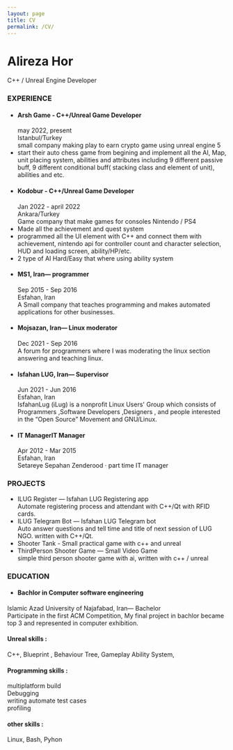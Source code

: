 ```yaml
---
layout: page
title: CV
permalink: /CV/
---
```

  
# Alireza Hor  
C++ / Unreal Engine Developer  

### EXPERIENCE  
  - #### Arsh Game - C++/Unreal Game Developer  
    may 2022, present  
    Istanbul/Turkey  
    small company making play to earn crypto game using unreal engine 5  
  - start their auto chess game from begining and implement all the AI, Map, unit placing system, abilities and attributes including 9 different passive buff, 9 different conditional buff( stacking class and element of unit), abilities and etc.  
  - #### Kodobur - C++/Unreal Game Developer  
    Jan 2022 - april 2022  
    Ankara/Turkey  
    Game company that make games for consoles Nintendo / PS4  
 - Made all the achievement and quest system  
 - programmed all the UI element with C++ and connect them with achievement, nintendo api for controller count and character selection, HUD and loading screen, ability/HP/etc.  
 - 2 type of AI Hard/Easy that where using ability system  
  - #### MS1, Iran— programmer  
    Sep 2015 - Sep 2016  
    Esfahan, Iran  
A Small company that teaches programming and makes automated applications for other businesses.  
  - #### Mojsazan, Iran— Linux moderator  
    Dec 2021 - Sep 2016  
A forum for programmers where I was moderating the linux section answering and teaching linux.   
  - #### Isfahan LUG, Iran— Supervisor  
    Jun 2021 - Jun 2016  
    Esfahan, Iran  
IsfahanLug (iLug) is a nonprofit Linux Users' Group which consists of Programmers ,Software Developers ,Designers , and people interested in the “Open Source” Movement and GNU/Linux.  
  - #### IT ManagerIT Manager  
    Apr 2012 - Mar 2015  
    Esfahan, Iran  
    Setareye Sepahan Zenderood · part time IT manager  



 ### PROJECTS  
 - ILUG Register — Isfahan LUG Registering app  
  Automate registering process and attendant with C++/Qt with RFID cards.  
 - ILUG Telegram Bot — Isfahan LUG Telegram bot  
  Auto answer questions and tell time and title of next session of LUG NGO. written with C++/Qt.  
 - Shooter Tank - Small practical game with c++ and unreal   
 - ThirdPerson Shooter Game — Small Video Game  
  simple third person shooter game with ai, written with c++ / unreal   

 ### EDUCATION  
   - #### Bachlor in Computer software engineering  
Islamic Azad University of Najafabad, Iran— Bachelor  
Participate in the first ACM Competition, My final project in bachlor became top 3 and represented in computer exhibition.  
  
#### Unreal skills :  
C++, Blueprint , Behaviour Tree, Gameplay Ability System,  
  
#### Programming skills :
multiplatform build  
Debugging  
writing automate test cases  
profiling  
  
 #### other skills :  
 Linux, Bash, Pyhon  
